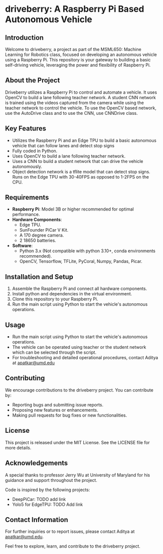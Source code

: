 # driveberry: A Raspberry Pi Based Autonomous Vehicle

## Introduction

Welcome to driveberry, a project as part of the MSML650: Machine Learning for Robotics class, focused on developing an autonomous vehicle using a Raspberry Pi. This repository is your gateway to building a basic self-driving vehicle, leveraging the power and flexibility of Raspberry Pi.

## About the Project

Driveberry utilizes a Raspberry Pi to control and automate a vehicle. It uses OpenCV to build a lane following teacher network. A student CNN network is trained using the videos captured from the camera while using the teacher network to control the vehicle. To use the OpenCV based network, use the AutoDrive class and to use the CNN, use CNNDrive class.

## Key Features

- Utilizes the Raspberry Pi and an Edge TPU to build a basic autonomous vehicle that can follow lanes and detect stop signs
- Fully coded in Python.
- Uses OpenCV to build a lane following teacher network.
- Uses a CNN to build a student network that can drive the vehicle autonomously.
- Object detection network is a tflite model that can detect stop signs. Runs on the Edge TPU with 30-40FPS as opposed to 1-2FPS on the CPU.

## Requirements

- **Raspberry Pi**: Model 3B or higher recommended for optimal performance.
- **Hardware Components**:
  - Edge TPU.
  - SunFounder PiCar V Kit.
  - A 170 degree camera.
  - 2 18650 batteries.
- **Software**:
  - Python 3.x (Not compatible with python 3.10+, conda environments recommended).
  - OpenCV, Tensorflow, TFLite, PyCoral, Numpy, Pandas, Picar.

## Installation and Setup

1. Assemble the Raspberry Pi and connect all hardware components.
2. Install python and dependencies in the virtual environment.
3. Clone this repository to your Raspberry Pi.
4. Run the main script using Python to start the vehicle's autonomous operations.

## Usage

- Run the main script using Python to start the vehicle's autonomous operations.
- The vehicle can be operated using teacher or the student network which can be selected through the script.
- For troubleshooting and detailed operational procedures, contact Aditya at apatkar@umd.edu

## Contributing

We encourage contributions to the driveberry project. You can contribute by:

- Reporting bugs and submitting issue reports.
- Proposing new features or enhancements.
- Making pull requests for bug fixes or new functionalities.

## License

This project is released under the MIT License. See the LICENSE file for more details.

## Acknowledgements

A special thanks to professor Jerry Wu at University of Maryland for his guidance and support throughout the project.

Code is inspired by the following projects:

- DeepPiCar: TODO add link
- Yolo5 for EdgeTPU: TODO Add link

## Contact Information

For further inquiries or to report issues, please contact Aditya at apatkar@umd.edu.

Feel free to explore, learn, and contribute to the driveberry project.
